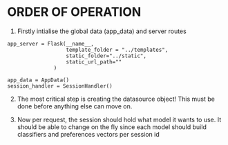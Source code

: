 # ORDER OF OPERATION

1. Firstly intialise the global data (app_data) and server routes
 
```
app_server = Flask(__name__,
                   template_folder = "../templates",
                   static_folder="../static",
                   static_url_path=""
               )

app_data = AppData()
session_handler = SessionHandler()
```

2. The most critical step is creating the datasource object! This must be done 
before anything else can move on.

3. Now per request, the session should hold what model it wants to use. It should
be able to change on the fly since each model should build classifiers and preferences 
vectors per session id
